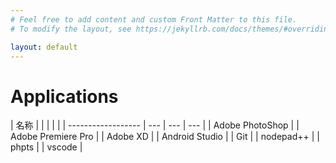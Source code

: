 ```yaml
---
# Feel free to add content and custom Front Matter to this file.
# To modify the layout, see https://jekyllrb.com/docs/themes/#overriding-theme-defaults

layout: default
---
```


# Applications

| 名称               |     |     |     |  |
| ------------------ | --- | --- | --- |
| Adobe PhotoShop    |
| Adobe Premiere Pro |
| Adobe XD           |
| Android Studio     |
| Git                |
| nodepad++          |
| phpts              |
| vscode             |
